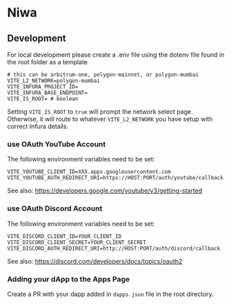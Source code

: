 # Niwa

## Development

For local development please create a .env file using the dotenv file found in the root folder as a template

```
# this can be arbitrum-one, polygon-mainnet, or polygon-mumbai
VITE_L2_NETWORK=polygon-mumbai
VITE_INFURA_PROJECT_ID=
VITE_INFURA_BASE_ENDPOINT=
VITE_IS_ROOT= # boolean
```

Setting `VITE_IS_ROOT` to `true` will prompt the network select page.
Otherwise, it will route to whatever `VITE_L2_NETWORK` you have setup with correct Infura details.

### use OAuth YouTube Account

The following environment variables need to be set:

```
VITE_YOUTUBE_CLIENT_ID=XXX.apps.googleusercontent.com
VITE_YOUTUBE_AUTH_REDIRECT_URI=https://HOST:PORT/auth/youtube/callback
```

See also:
https://developers.google.com/youtube/v3/getting-started

### use OAuth Discord Account

The following environment variables need to be set:

```
VITE_DISCORD_CLIENT_ID=YOUR_CLIENT_ID
VITE_DISCORD_CLIENT_SECRET=YOUR_CLIENT_SECRET
VITE_DISCORD_AUTH_REDIRECT_URI=http://HOST:PORT/auth/discord/callback
```

See also:
https://discord.com/developers/docs/topics/oauth2

### Adding your dApp to the Apps Page

Create a PR with your dapp added in `dapps.json` file in the root directory.
